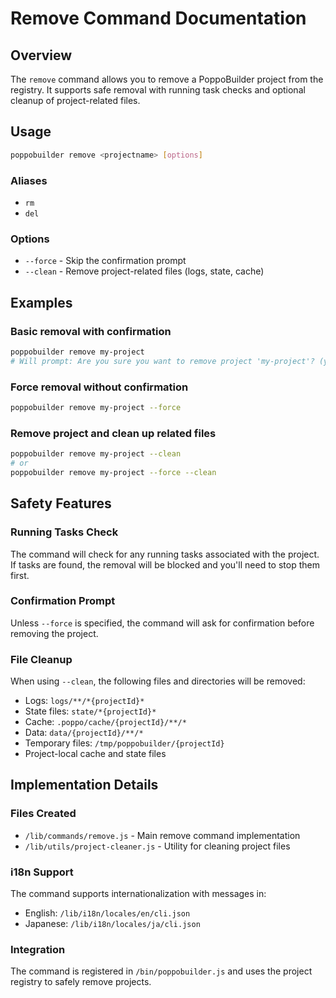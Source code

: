 # Remove Command Documentation

## Overview
The `remove` command allows you to remove a PoppoBuilder project from the registry. It supports safe removal with running task checks and optional cleanup of project-related files.

## Usage

```bash
poppobuilder remove <projectname> [options]
```

### Aliases
- `rm`
- `del`

### Options
- `--force` - Skip the confirmation prompt
- `--clean` - Remove project-related files (logs, state, cache)

## Examples

### Basic removal with confirmation
```bash
poppobuilder remove my-project
# Will prompt: Are you sure you want to remove project 'my-project'? (y/N)
```

### Force removal without confirmation
```bash
poppobuilder remove my-project --force
```

### Remove project and clean up related files
```bash
poppobuilder remove my-project --clean
# or
poppobuilder remove my-project --force --clean
```

## Safety Features

### Running Tasks Check
The command will check for any running tasks associated with the project. If tasks are found, the removal will be blocked and you'll need to stop them first.

### Confirmation Prompt
Unless `--force` is specified, the command will ask for confirmation before removing the project.

### File Cleanup
When using `--clean`, the following files and directories will be removed:
- Logs: `logs/**/*{projectId}*`
- State files: `state/*{projectId}*`
- Cache: `.poppo/cache/{projectId}/**/*`
- Data: `data/{projectId}/**/*`
- Temporary files: `/tmp/poppobuilder/{projectId}`
- Project-local cache and state files

## Implementation Details

### Files Created
- `/lib/commands/remove.js` - Main remove command implementation
- `/lib/utils/project-cleaner.js` - Utility for cleaning project files

### i18n Support
The command supports internationalization with messages in:
- English: `/lib/i18n/locales/en/cli.json`
- Japanese: `/lib/i18n/locales/ja/cli.json`

### Integration
The command is registered in `/bin/poppobuilder.js` and uses the project registry to safely remove projects.